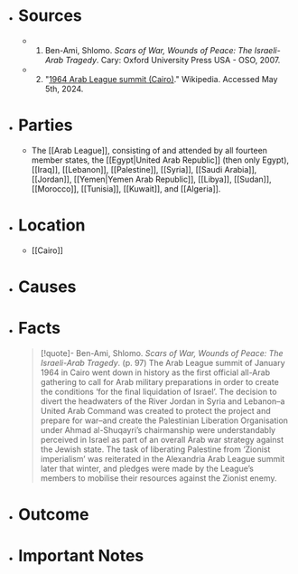 - # Sources
  - 1. Ben-Ami, Shlomo. *Scars of War, Wounds of Peace: The Israeli-Arab Tragedy*. Cary: Oxford University Press USA - OSO, 2007.
  - 2. "[1964 Arab League summit (Cairo)](https://en.wikipedia.org/wiki/1964_Arab_League_summit_(Cairo))." Wikipedia. Accessed May 5th, 2024.
- # Parties
  - The [[Arab League]], consisting of and attended by all fourteen member states, the [[Egypt|United Arab Republic]] (then only Egypt), [[Iraq]], [[Lebanon]], [[Palestine]], [[Syria]], [[Saudi Arabia]], [[Jordan]], [[Yemen|Yemen Arab Republic]], [[Libya]], [[Sudan]], [[Morocco]], [[Tunisia]], [[Kuwait]], and [[Algeria]].
- # Location
  - [[Cairo]]
- # Causes
- # Facts
  
  >[!quote]- Ben-Ami, Shlomo. *Scars of War, Wounds of Peace: The Israeli-Arab Tragedy*. (p. 97)
  >The Arab League summit of January 1964 in Cairo went down in history as the first official all-Arab gathering to call for Arab military preparations in order to create the conditions ‘for the final liquidation of Israel’. The decision to divert the headwaters of the River Jordan in Syria and Lebanon–a United Arab Command was created to protect the project and prepare for war–and create the Palestinian Liberation Organisation under Ahmad al-Shuqayri’s chairmanship were understandably perceived in Israel as part of an overall Arab war strategy against the Jewish state. The task of liberating Palestine from ‘Zionist imperialism’ was reiterated in the Alexandria Arab League summit later that winter, and pledges were made by the League’s members to mobilise their resources against the Zionist enemy.
- # Outcome
- # Important Notes
#